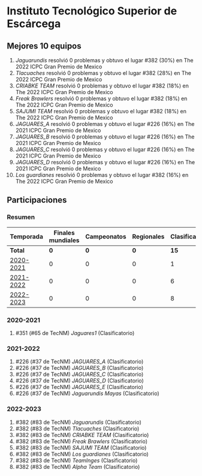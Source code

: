 ---
---

# Instituto Tecnológico Superior de Escárcega

## Mejores 10 equipos

1. _Jaguarundis_ resolvió 0 problemas y obtuvo el lugar #382 (30%) en The 2022 ICPC Gran Premio de Mexico
1. _Tlacuaches_ resolvió 0 problemas y obtuvo el lugar #382 (28%) en The 2022 ICPC Gran Premio de Mexico
1. _CRIABKE TEAM_ resolvió 0 problemas y obtuvo el lugar #382 (18%) en The 2022 ICPC Gran Premio de Mexico
1. _Freak Brawlers_ resolvió 0 problemas y obtuvo el lugar #382 (18%) en The 2022 ICPC Gran Premio de Mexico
1. _SAJUMI TEAM_ resolvió 0 problemas y obtuvo el lugar #382 (18%) en The 2022 ICPC Gran Premio de Mexico
1. _JAGUARES_A_ resolvió 0 problemas y obtuvo el lugar #226 (16%) en The 2021 ICPC Gran Premio de Mexico
1. _JAGUARES_B_ resolvió 0 problemas y obtuvo el lugar #226 (16%) en The 2021 ICPC Gran Premio de Mexico
1. _JAGUARES_C_ resolvió 0 problemas y obtuvo el lugar #226 (16%) en The 2021 ICPC Gran Premio de Mexico
1. _JAGUARES_D_ resolvió 0 problemas y obtuvo el lugar #226 (16%) en The 2021 ICPC Gran Premio de Mexico
1. _Los guardianes_ resolvió 0 problemas y obtuvo el lugar #382 (16%) en The 2022 ICPC Gran Premio de Mexico

## Participaciones

### Resumen

| Temporada | Finales mundiales | Campeonatos | Regionales | Clasificatorios | Equipos |
| --- | --- | --- | --- | --- | --- |
| **Total** | **0** | **0** | **0** | **15** | **15** |
| [2020-2021](#2020-2021) | 0 | 0 | 0 | 1 | 1 |
| [2021-2022](#2021-2022) | 0 | 0 | 0 | 6 | 6 |
| [2022-2023](#2022-2023) | 0 | 0 | 0 | 8 | 8 |

### 2020-2021

1. #351 (#65 de TecNM) _Jaguares1_ (Clasificatorio)

### 2021-2022

1. #226 (#37 de TecNM) _JAGUARES_A_ (Clasificatorio)
1. #226 (#37 de TecNM) _JAGUARES_B_ (Clasificatorio)
1. #226 (#37 de TecNM) _JAGUARES_C_ (Clasificatorio)
1. #226 (#37 de TecNM) _JAGUARES_D_ (Clasificatorio)
1. #226 (#37 de TecNM) _JAGUARES_E_ (Clasificatorio)
1. #226 (#37 de TecNM) _Jaguarundis Mayas_ (Clasificatorio)

### 2022-2023

1. #382 (#83 de TecNM) _Jaguarundis_ (Clasificatorio)
1. #382 (#83 de TecNM) _Tlacuaches_ (Clasificatorio)
1. #382 (#83 de TecNM) _CRIABKE TEAM_ (Clasificatorio)
1. #382 (#83 de TecNM) _Freak Brawlers_ (Clasificatorio)
1. #382 (#83 de TecNM) _SAJUMI TEAM_ (Clasificatorio)
1. #382 (#83 de TecNM) _Los guardianes_ (Clasificatorio)
1. #382 (#83 de TecNM) _TeamInges_ (Clasificatorio)
1. #382 (#83 de TecNM) _Alpha Team_ (Clasificatorio)



